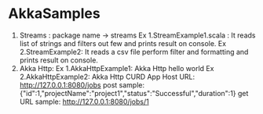 # AkkaSamples
1. Streams : package name -> streams
 Ex 1.StreamExample1.scala : It reads list of strings and filters out few and prints result on console.
 Ex 2.StreamExample2: It reads a csv file perform filter and formatting and prints result on console.
2. Akka Http:
 Ex 1.AkkaHttpExample1: Akka Http hello world
 Ex 2.AkkaHttpExample2: Akka Http CURD App
      Host URL: http://127.0.0.1:8080/jobs
      post sample: {"id":1,"projectName":"project1","status":"Successful","duration":1}
      get URL sample: http://127.0.0.1:8080/jobs/1